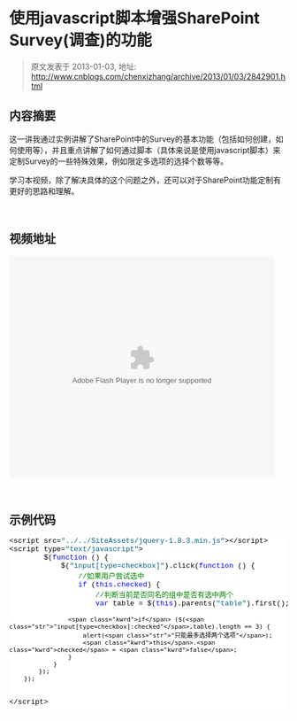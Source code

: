 # 使用javascript脚本增强SharePoint Survey(调查)的功能 
> 原文发表于 2013-01-03, 地址: http://www.cnblogs.com/chenxizhang/archive/2013/01/03/2842901.html 


<h2>内容摘要</h2> <p>这一讲我通过实例讲解了SharePoint中的Survey的基本功能（包括如何创建，如何使用等），并且重点讲解了如何通过脚本（具体来说是使用javascript脚本）来定制Survey的一些特殊效果，例如限定多选项的选择个数等等。</p> <p>学习本视频，除了解决具体的这个问题之外，还可以对于SharePoint功能定制有更好的思路和理解。</p> <p>&nbsp;</p> <h2>视频地址</h2> <p><embed src="http://www.tudou.com/v/wWS7Umo3ilQ/&amp;rpid=101037296&amp;resourceId=101037296_05_05_99&amp;bid=05/v.swf" type="application/x-shockwave-flash" allowscriptaccess="always" allowfullscreen="true" wmode="opaque" width="480" height="400"></embed></p> <p>&nbsp;</p> <h2>示例代码</h2><pre class="csharpcode">&lt;script src=<span class="str">"../../SiteAssets/jquery-1.8.3.min.js"</span>&gt;&lt;/script&gt;
&lt;script type=<span class="str">"text/javascript"</span>&gt;
        $(<span class="kwrd">function</span> () {
            $(<span class="str">"input[type=checkbox]"</span>).click(<span class="kwrd">function</span> () {
                <span class="rem">//如果用户尝试选中</span>
                <span class="kwrd">if</span> (<span class="kwrd">this</span>.<span class="kwrd">checked</span>) {
                    <span class="rem">//判断当前是否同名的组中是否有选中两个</span>
                    <span class="kwrd">var</span> table = $(<span class="kwrd">this</span>).parents(<span class="str">"table"</span>).first();

                    <span class="kwrd">if</span> ($(<span class="str">"input[type=checkbox]:checked"</span>,table).length == 3) {
                        alert(<span class="str">"只能最多选择两个选项"</span>);
                        <span class="kwrd">this</span>.<span class="kwrd">checked</span> = <span class="kwrd">false</span>;
                    }
                }
            });
        });
        
&lt;/script&gt;
</pre>
<style type="text/css">.csharpcode, .csharpcode pre
{
	font-size: small;
	color: black;
	font-family: consolas, "Courier New", courier, monospace;
	background-color: #ffffff;
	/*white-space: pre;*/
}
.csharpcode pre { margin: 0em; }
.csharpcode .rem { color: #008000; }
.csharpcode .kwrd { color: #0000ff; }
.csharpcode .str { color: #006080; }
.csharpcode .op { color: #0000c0; }
.csharpcode .preproc { color: #cc6633; }
.csharpcode .asp { background-color: #ffff00; }
.csharpcode .html { color: #800000; }
.csharpcode .attr { color: #ff0000; }
.csharpcode .alt 
{
	background-color: #f4f4f4;
	width: 100%;
	margin: 0em;
}
.csharpcode .lnum { color: #606060; }
</style>